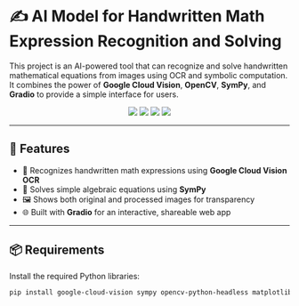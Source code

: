 # ✍️ AI Model for Handwritten Math Expression Recognition and Solving

This project is an AI-powered tool that can recognize and solve handwritten mathematical equations from images using OCR and symbolic computation. It combines the power of **Google Cloud Vision**, **OpenCV**, **SymPy**, and **Gradio** to provide a simple interface for users.

<p align="center">
  <img src="https://img.shields.io/badge/Python-3.9+-blue?logo=python&logoColor=white" />
  <img src="https://img.shields.io/badge/OpenCV-4.x-blue?logo=opencv&logoColor=white" />
  <img src="https://img.shields.io/badge/SymPy-symbolic-yellow" />
  <img src="https://img.shields.io/badge/Gradio-web--app-green" />
</p>

---

## 🚀 Features

- 📝 Recognizes handwritten math expressions using **Google Cloud Vision OCR**
- 🧠 Solves simple algebraic equations using **SymPy**
- 🖼️ Shows both original and processed images for transparency
- 🌐 Built with **Gradio** for an interactive, shareable web app

---

## 📦 Requirements

Install the required Python libraries:

```bash
pip install google-cloud-vision sympy opencv-python-headless matplotlib gradio numpy
